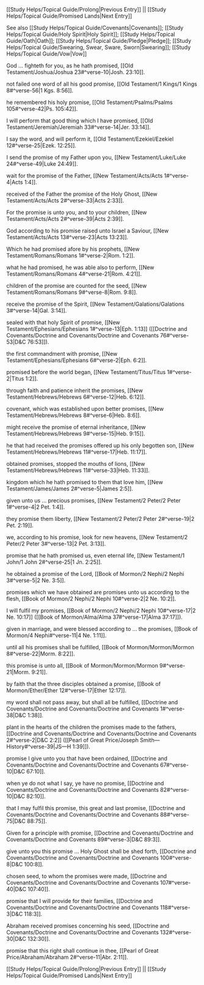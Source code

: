 [[Study Helps/Topical Guide/Prolong|Previous Entry]]  ||  [[Study Helps/Topical Guide/Promised Lands|Next Entry]]

 See also [[Study Helps/Topical Guide/Covenants|Covenants]]; [[Study Helps/Topical Guide/Holy Spirit|Holy Spirit]]; [[Study Helps/Topical Guide/Oath|Oath]]; [[Study Helps/Topical Guide/Pledge|Pledge]]; [[Study Helps/Topical Guide/Swearing, Swear, Sware, Sworn|Swearing]]; [[Study Helps/Topical Guide/Vow|Vow]]

 God ... fighteth for you, as he hath promised, [[Old Testament/Joshua/Joshua 23#^verse-10|Josh. 23:10]].

 not failed one word of all his good promise, [[Old Testament/1 Kings/1 Kings 8#^verse-56|1 Kgs. 8:56]].

 he remembered his holy promise, [[Old Testament/Psalms/Psalms 105#^verse-42|Ps. 105:42]].

 I will perform that good thing which I have promised, [[Old Testament/Jeremiah/Jeremiah 33#^verse-14|Jer. 33:14]].

 I say the word, and will perform it, [[Old Testament/Ezekiel/Ezekiel 12#^verse-25|Ezek. 12:25]].

 I send the promise of my Father upon you, [[New Testament/Luke/Luke 24#^verse-49|Luke 24:49]].

 wait for the promise of the Father, [[New Testament/Acts/Acts 1#^verse-4|Acts 1:4]].

 received of the Father the promise of the Holy Ghost, [[New Testament/Acts/Acts 2#^verse-33|Acts 2:33]].

 For the promise is unto you, and to your children, [[New Testament/Acts/Acts 2#^verse-39|Acts 2:39]].

 God according to his promise raised unto Israel a Saviour, [[New Testament/Acts/Acts 13#^verse-23|Acts 13:23]].

 Which he had promised afore by his prophets, [[New Testament/Romans/Romans 1#^verse-2|Rom. 1:2]].

 what he had promised, he was able also to perform, [[New Testament/Romans/Romans 4#^verse-21|Rom. 4:21]].

 children of the promise are counted for the seed, [[New Testament/Romans/Romans 9#^verse-8|Rom. 9:8]].

 receive the promise of the Spirit, [[New Testament/Galations/Galations 3#^verse-14|Gal. 3:14]].

 sealed with that holy Spirit of promise, [[New Testament/Ephesians/Ephesians 1#^verse-13|Eph. 1:13]] ([[Doctrine and Covenants/Doctrine and Covenants/Doctrine and Covenants 76#^verse-53|D&C 76:53]]).

 the first commandment with promise, [[New Testament/Ephesians/Ephesians 6#^verse-2|Eph. 6:2]].

 promised before the world began, [[New Testament/Titus/Titus 1#^verse-2|Titus 1:2]].

 through faith and patience inherit the promises, [[New Testament/Hebrews/Hebrews 6#^verse-12|Heb. 6:12]].

 covenant, which was established upon better promises, [[New Testament/Hebrews/Hebrews 8#^verse-6|Heb. 8:6]].

 might receive the promise of eternal inheritance, [[New Testament/Hebrews/Hebrews 9#^verse-15|Heb. 9:15]].

 he that had received the promises offered up his only begotten son, [[New Testament/Hebrews/Hebrews 11#^verse-17|Heb. 11:17]].

 obtained promises, stopped the mouths of lions, [[New Testament/Hebrews/Hebrews 11#^verse-33|Heb. 11:33]].

 kingdom which he hath promised to them that love him, [[New Testament/James/James 2#^verse-5|James 2:5]].

 given unto us ... precious promises, [[New Testament/2 Peter/2 Peter 1#^verse-4|2 Pet. 1:4]].

 they promise them liberty, [[New Testament/2 Peter/2 Peter 2#^verse-19|2 Pet. 2:19]].

 we, according to his promise, look for new heavens, [[New Testament/2 Peter/2 Peter 3#^verse-13|2 Pet. 3:13]].

 promise that he hath promised us, even eternal life, [[New Testament/1 John/1 John 2#^verse-25|1 Jn. 2:25]].

 he obtained a promise of the Lord, [[Book of Mormon/2 Nephi/2 Nephi 3#^verse-5|2 Ne. 3:5]].

 promises which we have obtained are promises unto us according to the flesh, [[Book of Mormon/2 Nephi/2 Nephi 10#^verse-2|2 Ne. 10:2]].

 I will fulfil my promises, [[Book of Mormon/2 Nephi/2 Nephi 10#^verse-17|2 Ne. 10:17]] ([[Book of Mormon/Alma/Alma 37#^verse-17|Alma 37:17]]).

 given in marriage, and were blessed according to ... the promises, [[Book of Mormon/4 Nephi#^verse-11|4 Ne. 1:11]].

 until all his promises shall be fulfilled, [[Book of Mormon/Mormon/Mormon 8#^verse-22|Morm. 8:22]].

 this promise is unto all, [[Book of Mormon/Mormon/Mormon 9#^verse-21|Morm. 9:21]].

 by faith that the three disciples obtained a promise, [[Book of Mormon/Ether/Ether 12#^verse-17|Ether 12:17]].

 my word shall not pass away, but shall all be fulfilled, [[Doctrine and Covenants/Doctrine and Covenants/Doctrine and Covenants 1#^verse-38|D&C 1:38]].

 plant in the hearts of the children the promises made to the fathers, [[Doctrine and Covenants/Doctrine and Covenants/Doctrine and Covenants 2#^verse-2|D&C 2:2]] ([[Pearl of Great Price/Joseph Smith—History#^verse-39|JS—H 1:39]]).

 promise I give unto you that have been ordained, [[Doctrine and Covenants/Doctrine and Covenants/Doctrine and Covenants 67#^verse-10|D&C 67:10]].

 when ye do not what I say, ye have no promise, [[Doctrine and Covenants/Doctrine and Covenants/Doctrine and Covenants 82#^verse-10|D&C 82:10]].

 that I may fulfil this promise, this great and last promise, [[Doctrine and Covenants/Doctrine and Covenants/Doctrine and Covenants 88#^verse-75|D&C 88:75]].

 Given for a principle with promise, [[Doctrine and Covenants/Doctrine and Covenants/Doctrine and Covenants 89#^verse-3|D&C 89:3]].

 give unto you this promise ... Holy Ghost shall be shed forth, [[Doctrine and Covenants/Doctrine and Covenants/Doctrine and Covenants 100#^verse-8|D&C 100:8]].

 chosen seed, to whom the promises were made, [[Doctrine and Covenants/Doctrine and Covenants/Doctrine and Covenants 107#^verse-40|D&C 107:40]].

 promise that I will provide for their families, [[Doctrine and Covenants/Doctrine and Covenants/Doctrine and Covenants 118#^verse-3|D&C 118:3]].

 Abraham received promises concerning his seed, [[Doctrine and Covenants/Doctrine and Covenants/Doctrine and Covenants 132#^verse-30|D&C 132:30]].

 promise that this right shall continue in thee, [[Pearl of Great Price/Abraham/Abraham 2#^verse-11|Abr. 2:11]].

[[Study Helps/Topical Guide/Prolong|Previous Entry]]  ||  [[Study Helps/Topical Guide/Promised Lands|Next Entry]]
